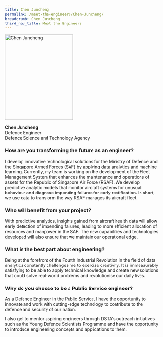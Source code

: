 ```yaml
---
title: Chen Juncheng
permalink: /meet-the-engineers/Chen-Juncheng/
breadcrumb: Chen Juncheng
third_nav_title: Meet the Engineers
---
```





<img src="/images/Juncheng.jpg" alt="Chen Juncheng" style="width:222px;height:278px;" align="left">
<br clear="left">
<br>
<strong>Chen Juncheng</strong>
<br> Defence Engineer
<br> Defence Science and Technology Agency

### How are you transforming the future as an engineer?
I develop innovative technological solutions for the Ministry of Defence and the Singapore Armed Forces (SAF) by applying data analytics and machine learning. Currently, my team is working on the development of the Fleet Management System that enhances the maintenance and operations of assets for the Republic of Singapore Air Force (RSAF). We develop predictive analytic models that monitor aircraft systems for unusual behaviour and diagnose impending failures for early rectification. In short, we use data to transform the way RSAF manages its aircraft fleet.

### Who will benefit from your project?
With predictive analytics, insights gained from aircraft health data will allow early detection of impending failures, leading to more efficient allocation of resources and manpower in the SAF. The new capabilities and technologies developed will also ensure that we maintain our operational edge.

### What is the best part about engineering?
Being at the forefront of the Fourth Industrial Revolution in the field of data analytics constantly challenges me to exercise creativity. It is immeasurably satisfying to be able to apply technical knowledge and create new solutions that could solve real-world problems and revolutionise our daily lives.

### Why do you choose to be a Public Service engineer?
As a Defence Engineer in the Public Service, I have the opportunity to innovate and work with cutting-edge technology to contribute to the defence and security of our nation.

I also get to mentor aspiring engineers through DSTA's outreach initiatives such as the Young Defence Scientists Programme and have the opportunity to introduce engineering concepts and applications to them.
